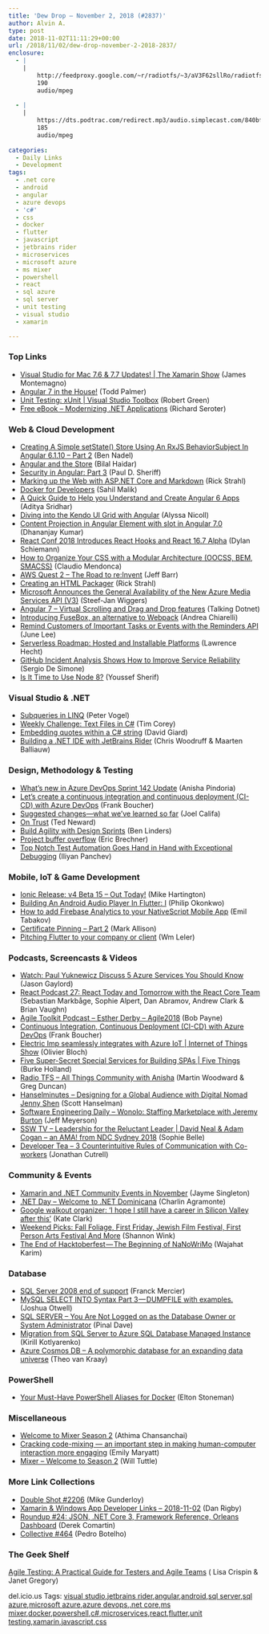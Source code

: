 ```yaml
---
title: 'Dew Drop – November 2, 2018 (#2837)'
author: Alvin A.
type: post
date: 2018-11-02T11:11:29+00:00
url: /2018/11/02/dew-drop-november-2-2018-2837/
enclosure:
  - |
    |
        http://feedproxy.google.com/~r/radiotfs/~3/aV3F62sllRo/radiotfs_168.mp3
        190
        audio/mpeg
        
  - |
    |
        https://dts.podtrac.com/redirect.mp3/audio.simplecast.com/840bfd95.mp3
        185
        audio/mpeg
        
categories:
  - Daily Links
  - Development
tags:
  - .net core
  - android
  - angular
  - azure devops
  - 'c#'
  - css
  - docker
  - flutter
  - javascript
  - jetbrains rider
  - microservices
  - microsoft azure
  - ms mixer
  - powershell
  - react
  - sql azure
  - sql server
  - unit testing
  - visual studio
  - xamarin

---
```

### <a name="top"></a>Top Links

  * <a href="https://channel9.msdn.com/Shows/XamarinShow/Visual-Studio-for-Mac-76--77-Updates?WT.mc_id=DX_MVP4025064" target="_blank">Visual Studio for Mac 7.6 & 7.7 Updates! | The Xamarin Show</a> (James Montemagno)
  * <a href="https://blog.angularindepth.com/angular-7-in-the-house-7bfaebb452f5?source=rss----e5ed704095b---4" target="_blank">Angular 7 in the House!</a> (Todd Palmer)
  * <a href="https://channel9.msdn.com/Shows/Visual-Studio-Toolbox/Unit-Testing-xUnit?WT.mc_id=DX_MVP4025064" target="_blank">Unit Testing: xUnit | Visual Studio Toolbox</a> (Robert Green)
  * <a href="https://content.pivotal.io/ebooks/modernizing-net-applications" target="_blank">Free eBook &#8211; Modernizing .NET Applications</a> (Richard Seroter)



### <a name="web"></a>Web & Cloud Development

  * <a href="https://www.bennadel.com/blog/3523-creating-a-simple-setstate-store-using-an-rxjs-behaviorsubject-in-angular-6-1-10---part-2.htm" target="_blank">Creating A Simple setState() Store Using An RxJS BehaviorSubject In Angular 6.1.10 &#8211; Part 2</a> (Ben Nadel)
  * <a href="http://www.code-magazine.com/Article.aspx?quickid=1811061" target="_blank">Angular and the Store</a> (Bilal Haidar)
  * <a href="http://www.code-magazine.com/Article.aspx?quickid=1811031" target="_blank">Security in Angular: Part 3</a> (Paul D. Sheriff)
  * <a href="http://www.code-magazine.com/Article.aspx?quickid=1811071" target="_blank">Marking up the Web with ASP.NET Core and Markdown</a> (Rick Strahl)
  * <a href="http://www.code-magazine.com/Article.aspx?quickid=1811021" target="_blank">Docker for Developers</a> (Sahil Malik)
  * <a href="https://dev.to/adityasridhar/a-quick-guide-to-help-you-understand-and-create-angular-6-apps-185" target="_blank">A Quick Guide to Help you Understand and Create Angular 6 Apps</a> (Aditya Sridhar)
  * <a href="https://www.telerik.com/blogs/diving-into-the-kendo-ui-grid-with-angular" target="_blank">Diving into the Kendo UI Grid with Angular</a> (Alyssa Nicoll)
  * <a href="https://www.infragistics.com/community/blogs/b/infragistics/posts/content-projection-in-angular-element-with-slot-in-angular-7-0-290541905" target="_blank">Content Projection in Angular Element with slot in Angular 7.0</a> (Dhananjay Kumar)
  * <a href="https://www.infoq.com/news/2018/11/react-conf-hooks?utm_campaign=infoq_content&utm_source=infoq&utm_medium=feed&utm_term=global" target="_blank">React Conf 2018 Introduces React Hooks and React 16.7 Alpha</a> (Dylan Schiemann)
  * <a href="https://snipcart.com/blog/organize-css-modular-architecture" target="_blank">How to Organize Your CSS with a Modular Architecture (OOCSS, BEM, SMACSS)</a> (Claudio Mendonca)
  * <a href="http://feedproxy.google.com/~r/AmazonWebServicesBlog/~3/qE63j-5fJns/" target="_blank">AWS Quest 2 – The Road to re:Invent</a> (Jeff Barr)
  * <a href="http://feedproxy.google.com/~r/RickStrahl/~3/yiadsGVgHj4/Creating-an-HTML-Packager" target="_blank">Creating an HTML Packager</a> (Rick Strahl)
  * <a href="https://www.infoq.com/news/2018/11/azure-media-services-api?utm_campaign=infoq_content&utm_source=infoq&utm_medium=feed&utm_term=global" target="_blank">Microsoft Announces the General Availability of the New Azure Media Services API (V3)</a> (Steef-Jan Wiggers)
  * <a href="http://www.talkingdotnet.com/angular-7-virtual-scrolling-and-drag-and-drop-features/" target="_blank">Angular 7 – Virtual Scrolling and Drag and Drop features</a> (Talking Dotnet)
  * <a href="https://auth0.com/blog/introducing-fusebox-an-alternative-to-webpack/" target="_blank">Introducing FuseBox, an alternative to Webpack</a> (Andrea Chiarelli)
  * <a href="https://developer.amazon.com/blogs/alexa/post/e65a0e17-2716-4714-8d02-a50210fdd494/now-available-enable-reminders-for-your-skills-with-alexa-reminders-api" target="_blank">Remind Customers of Important Tasks or Events with the Reminders API</a> (June Lee)
  * <a href="https://thenewstack.io/serverless-roadmaps-platforms/" target="_blank">Serverless Roadmap: Hosted and Installable Platforms</a> (Lawrence Hecht)
  * <a href="https://www.infoq.com/news/2018/11/github-incident-analysis?utm_campaign=infoq_content&utm_source=infoq&utm_medium=feed&utm_term=global" target="_blank">GitHub Incident Analysis Shows How to Improve Service Reliability</a> (Sergio De Simone)
  * <a href="https://www.toptal.com/nodejs/is-it-time-to-use-node-8" target="_blank">Is It Time to Use Node 8?</a> (Youssef Sherif)



### <a name="dotnet"></a>Visual Studio & .NET

  * <a href="https://visualstudiomagazine.com/articles/2018/10/01/subqueries-in-linq.aspx" target="_blank">Subqueries in LINQ</a> (Peter Vogel)
  * <a href="https://iamtimcorey.com/weekly-challenge-text-files-in-csharp/" target="_blank">Weekly Challenge: Text Files in C#</a> (Tim Corey)
  * <a href="http://davidgiard.com/2018/11/02/EmbeddingQuotesWithinACString.aspx" target="_blank">Embedding quotes within a C# string</a> (David Giard)
  * <a href="http://www.code-magazine.com/Article.aspx?quickid=1811091" target="_blank">Building a .NET IDE with JetBrains Rider</a> (Chris Woodruff & Maarten Balliauw)



### <a name="design"></a>Design, Methodology & Testing

  * <a href="https://blogs.msdn.microsoft.com/devops/2018/11/01/whats-new-in-azure-devops-sprint-142-update/" target="_blank">What’s new in Azure DevOps Sprint 142 Update</a> (Anisha Pindoria)
  * <a href="http://www.frankysnotes.com/2018/11/lets-create-continuous-integration-and.html" target="_blank">Let’s create a continuous integration and continuous deployment (CI-CD) with Azure DevOps</a> (Frank Boucher)
  * <a href="https://blog.github.com/2018-11-01-suggested-changes-update/" target="_blank">Suggested changes—what we&#8217;ve learned so far</a> (Joel Califa)
  * <a href="http://www.code-magazine.com/Article.aspx?quickid=1811101" target="_blank">On Trust</a> (Ted Neward)
  * <a href="https://www.infoq.com/news/2018/11/agility-design-sprints?utm_campaign=infoq_content&utm_source=infoq&utm_medium=feed&utm_term=global" target="_blank">Build Agility with Design Sprints</a> (Ben Linders)
  * <a href="https://imwrightshardcode.com/2018/11/project-buffer-overflow/" target="_blank">Project buffer overflow</a> (Eric Brechner)
  * <a href="https://tracking.feedpress.it/link/10828/10707862" target="_blank">Top Notch Test Automation Goes Hand in Hand with Exceptional Debugging</a> (Iliyan Panchev)



### <a name="mobile"></a>Mobile, IoT & Game Development

  * <a href="https://blog.ionicframework.com/ionic-release-v4-beta-15-out-today/" target="_blank">Ionic Release: v4 Beta 15 – Out Today!</a> (Mike Hartington)
  * <a href="https://medium.com/flutter-community/building-an-android-audio-player-in-flutter-i-1406bcaae513?source=rss----86fb29d7cc6a---4" target="_blank">Building An Android Audio Player In Flutter: I</a> (Philip Okonkwo)
  * <a href="https://www.nativescript.org/blog/how-to-add-firebase-analytics-to-your-nativescript-mobile-app" target="_blank">How to add Firebase Analytics to your NativeScript Mobile App</a> (Emil Tabakov)
  * <a href="http://feedproxy.google.com/~r/StylingAndroid/~3/LOJ0Iw6Ib6g/" target="_blank">Certificate Pinning – Part 2</a> (Mark Allison)
  * <a href="https://medium.com/flutter-io/https-medium-com-flutter-io-pitching-flutter-2d4f494e47d1?source=rss----4da7dfd21a33---4" target="_blank">Pitching Flutter to your company or client</a> (Wm Leler)



### <a name="podcasts"></a>Podcasts, Screencasts & Videos

  * <a href="https://www.jasongaylord.com/blog/watch-paul-yuknewicz-discuss-5-azure-services-you-should-know" target="_blank">Watch: Paul Yuknewicz Discuss 5 Azure Services You Should Know</a> (Jason Gaylord)
  * <a href="https://reactpodcast.com/27" target="_blank">React Podcast 27: React Today and Tomorrow with the React Core Team</a> (Sebastian Markbåge, Sophie Alpert, Dan Abramov, Andrew Clark & Brian Vaughn)
  * <a href="http://agiletoolkit.libsyn.com/esther-derby-agile2018" target="_blank">Agile Toolkit Podcast &#8211; Esther Derby &#8211; Agile2018</a> (Bob Payne)
  * <a href="http://www.youtube.com/watch?v=jRgLSMlp28U" target="_blank">Continuous Integration, Continuous Deployment (CI-CD) with Azure DevOps</a> (Frank Boucher)
  * <a href="https://channel9.msdn.com/Shows/Internet-of-Things-Show/Electric-Imp-seamlessly-integrates-with-Azure-IoT?WT.mc_id=DX_MVP4025064" target="_blank">Electric Imp seamlessly integrates with Azure IoT | Internet of Things Show</a> (Olivier Bloch)
  * <a href="https://channel9.msdn.com/Shows/5-Things/Five-Super-Secret-Special-Services-for-Building-SPAs?WT.mc_id=DX_MVP4025064" target="_blank">Five Super-Secret Special Services for Building SPAs | Five Things</a> (Burke Holland)
  * <a href="http://feedproxy.google.com/~r/radiotfs/~3/aV3F62sllRo/radiotfs_168.mp3" target="_blank">Radio TFS &#8211; All Things Community with Anisha</a> (Martin Woodward & Greg Duncan)
  * <a href="https://dts.podtrac.com/redirect.mp3/audio.simplecast.com/840bfd95.mp3" target="_blank">Hanselminutes &#8211; Designing for a Global Audience with Digital Nomad Jenny Shen</a> (Scott Hanselman)
  * <a href="https://softwareengineeringdaily.com/2018/11/01/wonolo-staffing-marketplace-with-jeremy-burton/" target="_blank">Software Engineering Daily &#8211; Wonolo: Staffing Marketplace with Jeremy Burton</a> (Jeff Meyerson)
  * <a href="https://tv.ssw.com/7487/leadership-for-the-reluctant-leader-david-neal-adam-cogan-ndc-sydney-2018" target="_blank">SSW TV &#8211; Leadership for the Reluctant Leader | David Neal & Adam Cogan – an AMA! from NDC Sydney 2018</a> (Sophie Belle)
  * <a href="http://developertea.simplecast.fm/e87c502f" target="_blank">Developer Tea &#8211; 3 Counterintuitive Rules of Communication with Co-workers</a> (Jonathan Cutrell)



### <a name="events"></a>Community & Events

  * <a href="https://blog.xamarin.com/xamarin-and-net-community-events-in-november/" target="_blank">Xamarin and .NET Community Events in November</a> (Jayme Singleton)
  * <a href="https://xamgirl.com/net-day-welcome-to-net-dominicana/" target="_blank">.NET Day – Welcome to .NET Dominicana</a> (Charlin Agramonte)
  * <a href="http://feedproxy.google.com/~r/Techcrunch/~3/WKOVlnnI_MY/" target="_blank">Google walkout organizer: ‘I hope I still have a career in Silicon Valley after this’</a> (Kate Clark)
  * <a href="https://www.uwishunu.com/2018/11/things-to-do-in-philadelphia-this-weekend-november-2-4-2018/" target="_blank">Weekend Picks: Fall Foliage, First Friday, Jewish Film Festival, First Person Arts Festival And More</a> (Shannon Wink)
  * <a href="https://android.jlelse.eu/the-end-of-hacktoberfest-the-beginning-of-nanowrimo-8f17c791dced?source=rss----8fca399d4de---4" target="_blank">The End of Hacktoberfest — The Beginning of NaNoWriMo</a> (Wajahat Karim)



### <a name="sql"></a>Database

  * <a href="https://blogs.technet.microsoft.com/franmer/2018/11/01/sql-server-2008-end-of-support/" target="_blank">SQL Server 2008 end of support</a> (Franck Mercier)
  * <a href="https://codeburst.io/mysql-select-into-syntax-part-3-dumpfile-with-examples-d261f6c8fe7e?source=rss----61061eb0c96b---4" target="_blank">MySQL SELECT INTO Syntax Part 3 — DUMPFILE with examples.</a> (Joshua Otwell)
  * <a href="https://blog.sqlauthority.com/2018/11/02/sql-server-you-are-not-logged-on-as-the-database-owner-or-system-administrator/" target="_blank">SQL SERVER – You Are Not Logged on as the Database Owner or System Administrator</a> (Pinal Dave)
  * <a href="https://blogs.technet.microsoft.com/hybridcloudbp/2018/11/02/migration-from-sql-server-to-azure-sql-database-managed-instance/" target="_blank">Migration from SQL Server to Azure SQL Database Managed Instance</a> (Kirill Kotlyarenko)
  * <a href="https://azure.microsoft.com/blog/azure-cosmos-db-a-polymorphic-database-for-an-expanding-data-universe/" target="_blank">Azure Cosmos DB – A polymorphic database for an expanding data universe</a> (Theo van Kraay)



### <a name="ps"></a>PowerShell

  * <a href="http://blog.sixeyed.com/your-must-have-powershell-aliases-for-docker/" target="_blank">Your Must-Have PowerShell Aliases for Docker</a> (Elton Stoneman)



### <a name="misc"></a>Miscellaneous

  * <a href="http://blogs.windows.com/windowsexperience/2018/11/01/welcome-to-mixer-season-2/?WT.mc_id=DX_MVP4025064" target="_blank">Welcome to Mixer Season 2</a> (Athima Chansanchai)
  * <a href="https://www.microsoft.com/en-us/research/blog/cracking-code-mixing-an-important-step-in-making-human-computer-interaction-more-engaging/" target="_blank">Cracking code-mixing — an important step in making human-computer interaction more engaging</a> (Emily Maryatt)
  * <a href="https://news.xbox.com/en-us/2018/11/01/welcome-to-season-2/" target="_blank">Mixer &#8211; Welcome to Season 2</a> (Will Tuttle)



### <a name="links"></a>More Link Collections

  * <a href="https://afreshcup.com/home/2018/11/02/double-shot-2206.html" target="_blank">Double Shot #2206</a> (Mike Gunderloy)
  * <a href="https://links.danrigby.com/2018/11/app-developer-links-2018-11-02/" target="_blank">Xamarin & Windows App Developer Links &#8211; 2018-11-02</a> (Dan Rigby)
  * <a href="https://codeopinion.com/roundup-24/" target="_blank">Roundup #24: JSON, .NET Core 3, Framework Reference, Orleans Dashboard</a> (Derek Comartin)
  * <a href="http://feedproxy.google.com/~r/tympanus/~3/jvIQr7gbzmQ/" target="_blank">Collective #464</a> (Pedro Botelho)



### <a name="shelf"></a>The Geek Shelf

<a href="https://www.amazon.com/Agile-Testing-Practical-Guide-Testers/dp/0321534468/ref=amavin-20" target="_blank">Agile Testing: A Practical Guide for Testers and Agile Teams</a> ( Lisa Crispin & Janet Gregory)



<div class="wlWriterEditableSmartContent" id="scid:77ECF5F8-D252-44F5-B4EB-D463C5396A79:74b7fe24-997d-4bea-9c06-1a23cf7b6bd7" style="margin: 0px; padding: 0px; float: none; display: inline;">
  del.icio.us Tags: <a href="http://del.icio.us/popular/visual+studio" rel="tag">visual studio</a>,<a href="http://del.icio.us/popular/jetbrains+rider" rel="tag">jetbrains rider</a>,<a href="http://del.icio.us/popular/angular" rel="tag">angular</a>,<a href="http://del.icio.us/popular/android" rel="tag">android</a>,<a href="http://del.icio.us/popular/sql+server" rel="tag">sql server</a>,<a href="http://del.icio.us/popular/sql+azure" rel="tag">sql azure</a>,<a href="http://del.icio.us/popular/microsoft+azure" rel="tag">microsoft azure</a>,<a href="http://del.icio.us/popular/azure+devops" rel="tag">azure devops</a>,<a href="http://del.icio.us/popular/.net+core" rel="tag">.net core</a>,<a href="http://del.icio.us/popular/ms+mixer" rel="tag">ms mixer</a>,<a href="http://del.icio.us/popular/docker" rel="tag">docker</a>,<a href="http://del.icio.us/popular/powershell" rel="tag">powershell</a>,<a href="http://del.icio.us/popular/c%23" rel="tag">c#</a>,<a href="http://del.icio.us/popular/microservices" rel="tag">microservices</a>,<a href="http://del.icio.us/popular/react" rel="tag">react</a>,<a href="http://del.icio.us/popular/flutter" rel="tag">flutter</a>,<a href="http://del.icio.us/popular/unit+testing" rel="tag">unit testing</a>,<a href="http://del.icio.us/popular/xamarin" rel="tag">xamarin</a>,<a href="http://del.icio.us/popular/javascript" rel="tag">javascript</a>,<a href="http://del.icio.us/popular/css" rel="tag">css</a>
</div>